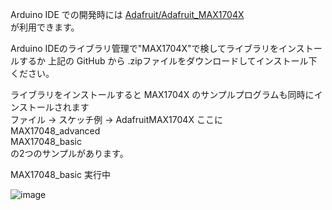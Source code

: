 Arduino IDE での開発時には
[Adafruit/Adafruit_MAX1704X](https://github.com/adafruit/Adafruit_MAX1704X)  
が利用できます。

Arduino IDEのライブラリ管理で"MAX1704X"で検してライブラリをインストールするか
上記の GitHub から .zipファイルをダウンロードしてインストール下ください。

ライブラリをインストールすると MAX1704X のサンプルプログラムも同時にインストールされます  
ファイル → スケッチ例 → AdafruitMAX1704X
ここに  
MAX17048_advanced  
MAX17048_basic  
の2つのサンプルがあります。

MAX17048_basic 実行中  

![image](https://user-images.githubusercontent.com/14026974/235629642-d14efd14-f72a-469c-b67b-53f2c4d0a137.png)
